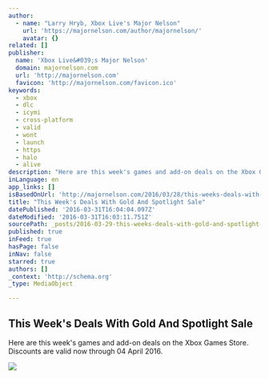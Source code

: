 ```yaml
---
author:
  - name: "Larry Hryb, Xbox Live's Major Nelson"
    url: 'https://majornelson.com/author/majornelson/'
    avatar: {}
related: []
publisher:
  name: 'Xbox Live&#039;s Major Nelson'
  domain: majornelson.com
  url: 'http://majornelson.com'
  favicon: 'http://majornelson.com/favicon.ico'
keywords:
  - xbox
  - dlc
  - icymi
  - cross-platform
  - valid
  - wont
  - launch
  - https
  - halo
  - alive
description: "Here are this week's games and add-on deals on the Xbox Games Store. Discounts are valid now through 04 April 2016."
inLanguage: en
app_links: []
isBasedOnUrl: 'http://majornelson.com/2016/03/28/this-weeks-deals-with-gold-and-spotlight-sale-43/'
title: "This Week's Deals With Gold And Spotlight Sale"
datePublished: '2016-03-31T16:04:04.097Z'
dateModified: '2016-03-31T16:03:11.751Z'
sourcePath: _posts/2016-03-29-this-weeks-deals-with-gold-and-spotlight-sale.md
published: true
inFeed: true
hasPage: false
inNav: false
starred: true
authors: []
_context: 'http://schema.org'
_type: MediaObject

---
```

<article style=""><h1>This Week's Deals With Gold And Spotlight Sale</h1><p>Here are this week's games and add-on deals on the Xbox Games Store. Discounts are valid now through 04 April 2016.</p><img src="https://images-eds-ssl.xboxlive.com/image?url=8Oaj9Ryq1G1_p3lLnXlsaZgGzAie6Mnu24_PawYuDYIoH77pJ.X5Z.MqQPibUVTcmbdZV3Ojj5RttriEk9lEYqnto3FzohFU5GfM7fUUXFbGKyx6.0OBtUE3JkWszuoRzFjH3VXtAgS0dX1hhVB7PB7JW3cRC_zZAofpi2edzq_2c8WtwlcfDPvgVBRMGLPW0Xx0b3czPhGSqn.AYXeHyB5M2r8QwohF7DfIdHPjZWk-&amp;format=png&amp;h=294&amp;w=215" /></article>